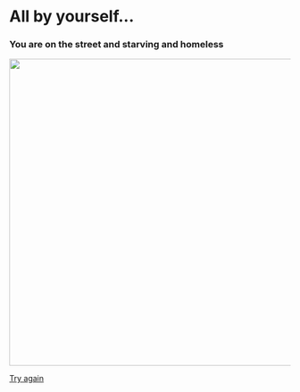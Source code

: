 # All by yourself...

### You are on the street and starving and homeless

<img src="https://image.shutterstock.com/image-photo/homeless-poor-teenage-girl-holding-260nw-1042164385.jpg" width="550"/>

[Try again](home.md)